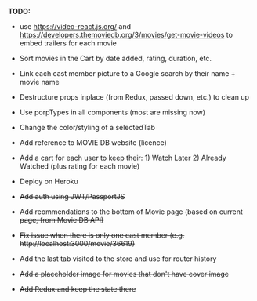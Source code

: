 **TODO:**

- use https://video-react.js.org/ and https://developers.themoviedb.org/3/movies/get-movie-videos to embed trailers for each movie
- Sort movies in the Cart by date added, rating, duration, etc.

- Link each cast member picture to a Google search by their name + movie name
- Destructure props inplace (from Redux, passed down, etc.) to clean up
- Use porpTypes in all components (most are missing now)
- Change the color/styling of a selectedTab
- Add reference to MOVIE DB website (licence)
- Add a cart for each user to keep their: 1) Watch Later 2) Already Watched (plus rating for each movie)
- Deploy on Heroku
- ~~Add auth using JWT/PassportJS~~
- ~~Add reommendations to the bottom of Movie page (based on current page, from Movie DB API)~~
- ~~Fix issue when there is only one cast member (e.g. http://localhost:3000/movie/36619)~~
- ~~Add the last tab visited to the store and use for router history~~
- ~~Add a placeholder image for movies that don't have cover image~~
- ~~Add Redux and keep the state there~~
